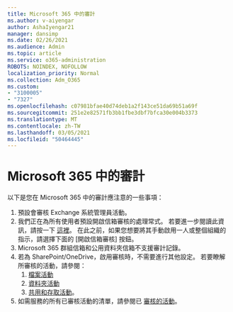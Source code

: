 ```yaml
---
title: Microsoft 365 中的審計
ms.author: v-aiyengar
author: AshaIyengar21
manager: dansimp
ms.date: 02/26/2021
ms.audience: Admin
ms.topic: article
ms.service: o365-administration
ROBOTS: NOINDEX, NOFOLLOW
localization_priority: Normal
ms.collection: Adm_O365
ms.custom:
- "3100005"
- "7327"
ms.openlocfilehash: c07981bfae40d74deb1a2f143ce51da69b51a69f
ms.sourcegitcommit: 251e2e82571fb3bb1fbe3dbf7bfca30e004b3373
ms.translationtype: MT
ms.contentlocale: zh-TW
ms.lasthandoff: 03/05/2021
ms.locfileid: "50464445"
---
```

# <a name="auditing-in-microsoft-365"></a>Microsoft 365 中的審計

以下是您在 Microsoft 365 中的審計應注意的一些事項：

1. 預設會審核 Exchange 系統管理員活動。
1. 我們正在為所有使用者預設開啟信箱審核的處理常式。 若要進一步閱讀此資訊，請按一下 [這裡](https://techcommunity.microsoft.com/t5/Security-Privacy-and-Compliance/Exchange-Mailbox-Auditing-will-be-enabled-by-default/ba-p/215171)。 在此之前，如果您想要將其手動啟用一人或整個組織的指示，請選擇下面的 [開啟信箱審核] 按鈕。
1. Microsoft 365 群組信箱和公用資料夾信箱不支援審計記錄。
1. 若為 SharePoint/OneDrive，啟用審核時，不需要進行其他設定。 若要瞭解所審核的活動，請參閱：
    1. [檔案活動](https://docs.microsoft.com/office365/securitycompliance/search-the-audit-log-in-security-and-compliance#file-and-page-activities)
    1. [資料夾活動](https://docs.microsoft.com/office365/securitycompliance/search-the-audit-log-in-security-and-compliance#folder-activities)
    1. [共用和存取活動](https://docs.microsoft.com/office365/securitycompliance/search-the-audit-log-in-security-and-compliance#sharing-and-access-request-activities)。
1. 如需服務的所有已審核活動的清單，請參閱已 [審核的活動](https://docs.microsoft.com/office365/securitycompliance/search-the-audit-log-in-security-and-compliance#audited-activities)。

